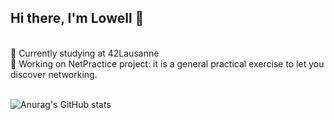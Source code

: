 ## Hi there, I'm Lowell 👋
<br />
🌱  Currently studying at 42Lausanne <br>
🧠  Working on NetPractice project: it is a general practical exercise to let you discover networking.
<br />
<br />

![Anurag's GitHub stats](https://github-readme-stats.vercel.app/api?username=elwoll&show_icons=true&theme=radical)
